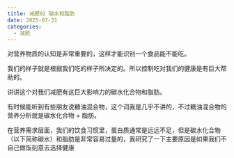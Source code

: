```yaml
---
title: 减肥02 碳水和脂肪
date: 2025-07-31
categories:
  - 减肥
---
```

对营养物质的认知是非常重要的，这样才能识别一个食品能不能吃。

我们的样子就是根据我们吃的样子所决定的。所以控制吃对我们的健康是有巨大帮助的。

讲讲这个对我们减肥有这巨大影响力的碳水化合物和脂肪。

有时候能听到有些朋友说糖油混合物，这个词我是几乎不讲的，不过糖油混合物的营养分析就是碳水化合物 + 脂肪。

在营养需求层面，我们的饮食习惯里，蛋白质通常是远远不足，但是碳水化合物（以下简称碳水）和脂肪是非常容易过量的，我研究了一下主要原因是如果我们不自己做饭刻意去选择健康